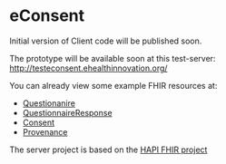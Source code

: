 # eConsent

Initial version of Client code will be published soon. 

The prototype will be available soon at this test-server: http://testeconsent.ehealthinnovation.org/

You can already view some example FHIR resources at:
* [Questionanire](http://testeconsent.ehealthinnovation.org/server/fhir/Questionnaire)
* [QuestionnaireResponse](http://testeconsent.ehealthinnovation.org/server/fhir/QuestionnaireResponse)
* [Consent](http://testeconsent.ehealthinnovation.org/server/fhir/Consent)
* [Provenance](http://testeconsent.ehealthinnovation.org/server/fhir/Provenance)

The server project is based on the [HAPI FHIR project](https://github.com/jamesagnew/hapi-fhir)
